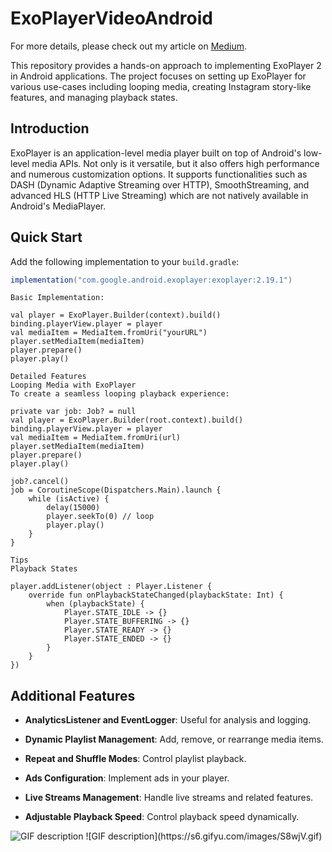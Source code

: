  # ExoPlayerVideoAndroid

For more details, please check out my article on [Medium](https://medium.com/@basaransuleyman/android-video-playback-a-comprehensive-guide-with-exoplayer2-acb2220fbd50).

This repository provides a hands-on approach to implementing ExoPlayer 2 in Android applications. The project focuses on setting up ExoPlayer for various use-cases including looping media, creating Instagram story-like features, and managing playback states.

## Introduction
ExoPlayer is an application-level media player built on top of Android's low-level media APIs. Not only is it versatile, but it also offers high performance and numerous customization options. It supports functionalities such as DASH (Dynamic Adaptive Streaming over HTTP), SmoothStreaming, and advanced HLS (HTTP Live Streaming) which are not natively available in Android's MediaPlayer.

## Quick Start
Add the following implementation to your `build.gradle`:

```gradle
implementation("com.google.android.exoplayer:exoplayer:2.19.1")
```

```
Basic Implementation:

val player = ExoPlayer.Builder(context).build()
binding.playerView.player = player
val mediaItem = MediaItem.fromUri("yourURL")
player.setMediaItem(mediaItem)
player.prepare()
player.play()
```

```
Detailed Features
Looping Media with ExoPlayer
To create a seamless looping playback experience:

private var job: Job? = null
val player = ExoPlayer.Builder(root.context).build()
binding.playerView.player = player
val mediaItem = MediaItem.fromUri(url)
player.setMediaItem(mediaItem)
player.prepare()
player.play()

job?.cancel()
job = CoroutineScope(Dispatchers.Main).launch {
    while (isActive) {
        delay(15000)
        player.seekTo(0) // loop
        player.play()
    }
}
```

```
Tips
Playback States

player.addListener(object : Player.Listener {
    override fun onPlaybackStateChanged(playbackState: Int) {
        when (playbackState) {
            Player.STATE_IDLE -> {}
            Player.STATE_BUFFERING -> {}
            Player.STATE_READY -> {}
            Player.STATE_ENDED -> {}
        }
    }
})
```

## Additional Features

- **AnalyticsListener and EventLogger**: Useful for analysis and logging.

- **Dynamic Playlist Management**: Add, remove, or rearrange media items.

- **Repeat and Shuffle Modes**: Control playlist playback.

- **Ads Configuration**: Implement ads in your player.

- **Live Streams Management**: Handle live streams and related features.

- **Adjustable Playback Speed**: Control playback speed dynamically.

<img src="https://s6.gifyu.com/images/S8wjV.gif" alt="GIF description">
![GIF description](https://s6.gifyu.com/images/S8wjV.gif)

